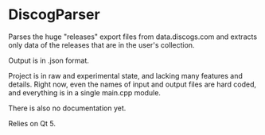 # DiscogParser

Parses the huge "releases" export files from data.discogs.com and extracts
only data of the releases that are in the user's collection.

Output is in .json format.

Project is in raw and experimental state, and lacking many features and details.
Right now, even the names of input and output files are hard coded,
and everything is in a single main.cpp module.

There is also no documentation yet.

Relies on Qt 5.
